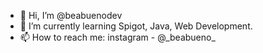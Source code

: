 - 👋 Hi, I’m @beabuenodev
- 🌱 I’m currently learning Spigot, Java, Web Development.
- 📫 How to reach me: instagram - @\_beabueno_

<!---
beabuenodev/beabuenodev is a ✨ special ✨ repository because its `README.md` (this file) appears on your GitHub profile.
You can click the Preview link to take a look at your changes.
--->
